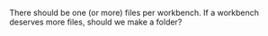 There should be one (or more) files per workbench.
If a workbench deserves more files, should we make a folder?
